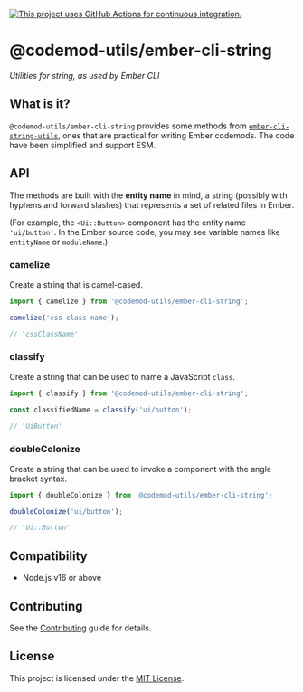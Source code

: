 [![This project uses GitHub Actions for continuous integration.](https://github.com/ijlee2/codemod-utils/actions/workflows/ci.yml/badge.svg)](https://github.com/ijlee2/codemod-utils/actions/workflows/ci.yml)

# @codemod-utils/ember-cli-string

_Utilities for string, as used by Ember CLI_


## What is it?

`@codemod-utils/ember-cli-string` provides some methods from [`ember-cli-string-utils`](https://github.com/ember-cli/ember-cli-string-utils), ones that are practical for writing Ember codemods. The code have been simplified and support ESM.


## API

The methods are built with the **entity name** in mind, a string (possibly with hyphens and forward slashes) that represents a set of related files in Ember.

(For example, the `<Ui::Button>` component has the entity name `'ui/button'`. In the Ember source code, you may see variable names like `entityName` or `moduleName`.)


### camelize

Create a string that is camel-cased.

```js
import { camelize } from '@codemod-utils/ember-cli-string';

camelize('css-class-name');

// 'cssClassName'
```


### classify

Create a string that can be used to name a JavaScript `class`.

```js
import { classify } from '@codemod-utils/ember-cli-string';

const classifiedName = classify('ui/button');

// 'UiButton'
```


### doubleColonize

Create a string that can be used to invoke a component with the angle bracket syntax.

```js
import { doubleColonize } from '@codemod-utils/ember-cli-string';

doubleColonize('ui/button');

// 'Ui::Button'
```


## Compatibility

* Node.js v16 or above


## Contributing

See the [Contributing](../../CONTRIBUTING.md) guide for details.


## License

This project is licensed under the [MIT License](LICENSE.md).
